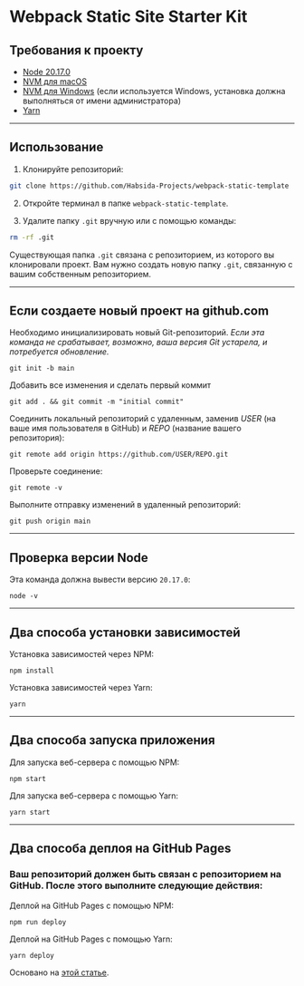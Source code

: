 # Webpack Static Site Starter Kit

## Требования к проекту

- [Node 20.17.0](https://nodejs.org/en/download/package-manager)
- [NVM для macOS](https://tecadmin.net/install-nvm-macos-with-homebrew/)
- [NVM для Windows](https://github.com/coreybutler/nvm-windows/releases) (если используется Windows, установка должна выполняться от имени администратора)
- [Yarn](https://yarnpkg.com/)

---

## Использование

1. Клонируйте репозиторий:

```bash
git clone https://github.com/Habsida-Projects/webpack-static-template
```

2. Откройте терминал в папке `webpack-static-template`.

3. Удалите папку `.git` вручную или с помощью команды:

```bash
rm -rf .git
```

Существующая папка `.git` связана с репозиторием, из которого вы клонировали проект. Вам нужно создать новую папку `.git`, связанную с вашим собственным репозиторием.

---

## Если создаете новый проект на github.com

Необходимо инициализировать новый Git-репозиторий. _Если эта команда не срабатывает, возможно, ваша версия Git устарела, и потребуется обновление._

```properties
git init -b main
```

Добавить все изменения и сделать первый коммит

```properties
git add . && git commit -m "initial commit"
```

Соединить локальный репозиторий с удаленным, заменив *USER* (на ваше имя пользователя в GitHub) и *REPO* (название вашего репозитория):

```properties
git remote add origin https://github.com/USER/REPO.git
```

Проверьте соединение:

```properties
git remote -v
```

Выполните отправку изменений в удаленный репозиторий:

```properties
git push origin main
```

---

## Проверка версии Node

Эта команда должна вывести версию `20.17.0`:

```properties
node -v
```

---

## Два способа установки зависимостей

Установка зависимостей через NPM:

```properties
npm install
```

Установка зависимостей через Yarn:

```properties
yarn
```

---

## Два способа запуска приложения

Для запуска веб-сервера с помощью NPM:

```properties
npm start
```

Для запуска веб-сервера с помощью Yarn:

```properties
yarn start
```

---

## Два способа деплоя на GitHub Pages

### Ваш репозиторий должен быть связан с репозиторием на GitHub. После этого выполните следующие действия:

Деплой на GitHub Pages с помощью NPM:

```properties
npm run deploy
```

Деплой на GitHub Pages с помощью Yarn:

```properties
yarn deploy
```

Основано на [этой статье](https://dev.to/anitaparmar26/webpack-5-guide-for-beginners-314c).